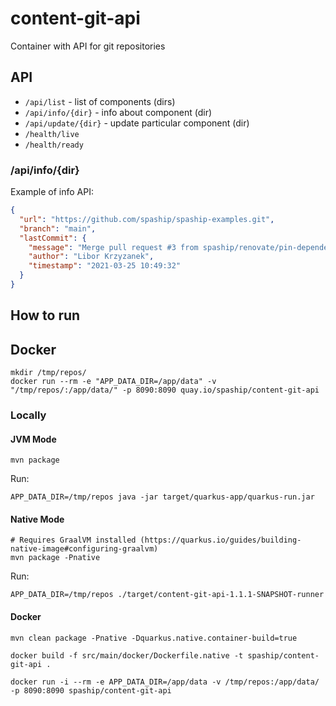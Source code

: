 # content-git-api
Container with API for git repositories

## API

* `/api/list` - list of components (dirs)
* `/api/info/{dir}` - info about component (dir)
* `/api/update/{dir}` - update particular component (dir)
* `/health/live`
* `/health/ready`

### /api/info/{dir}

Example of info API:

```json
{
  "url": "https://github.com/spaship/spaship-examples.git",
  "branch": "main",
  "lastCommit": {
    "message": "Merge pull request #3 from spaship/renovate/pin-dependencies\n\nPin dependency nodemon to 2.0.7",
    "author": "Libor Krzyzanek",
    "timestamp": "2021-03-25 10:49:32"
  }
}
```

## How to run

## Docker

```shell
mkdir /tmp/repos/
docker run --rm -e "APP_DATA_DIR=/app/data" -v "/tmp/repos/:/app/data/" -p 8090:8090 quay.io/spaship/content-git-api
```

### Locally

#### JVM Mode

```shell
mvn package
```

Run: 
```shell
APP_DATA_DIR=/tmp/repos java -jar target/quarkus-app/quarkus-run.jar
```

#### Native Mode

```shell
# Requires GraalVM installed (https://quarkus.io/guides/building-native-image#configuring-graalvm)
mvn package -Pnative
```

Run:
```shell
APP_DATA_DIR=/tmp/repos ./target/content-git-api-1.1.1-SNAPSHOT-runner
```

#### Docker

```shell
mvn clean package -Pnative -Dquarkus.native.container-build=true

docker build -f src/main/docker/Dockerfile.native -t spaship/content-git-api .
```

```shell
docker run -i --rm -e APP_DATA_DIR=/app/data -v /tmp/repos:/app/data/ -p 8090:8090 spaship/content-git-api
```
